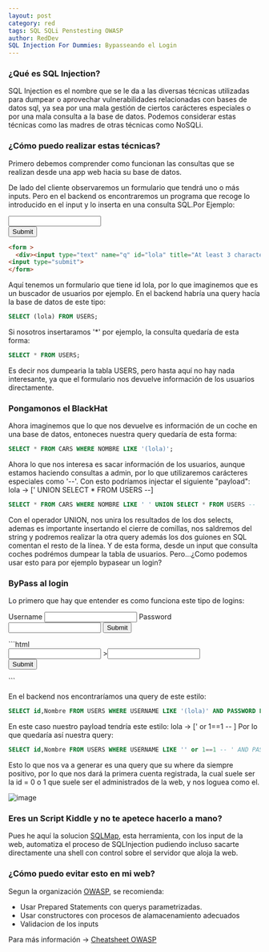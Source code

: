 ```yaml
---
layout: post
category: red
tags: SQL SQLi Penstesting OWASP
author: RedDev
SQL Injection For Dummies: Bypasseando el Login
---
```


### ¿Qué es SQL Injection?
SQL Injection es el nombre que se le da a las diversas técnicas utilizadas para dumpear o aprovechar vulnerabilidades relacionadas con bases de datos sql, ya sea por una mala gestión de ciertos carácteres especiales o por una mala consulta a la base de datos. 
Podemos considerar estas técnicas como las madres de otras técnicas como NoSQLi.

### ¿Cómo puedo realizar estas técnicas?

Primero debemos comprender como funcionan las consultas que se realizan desde una app web hacia su base de datos.

De lado del cliente observaremos un formulario que tendrá uno o más inputs. Pero en el backend os encontraremos un programa que recoge lo introducido en el input y lo inserta en una consulta SQL.Por Ejemplo:

<form >
  <div><input type="text" name="q" id="lola" title="At least 3 characters" required></div>
<input type="submit">
</form>

```html
<form >
  <div><input type="text" name="q" id="lola" title="At least 3 characters" required></div>
<input type="submit">
</form>
```
Aquí tenemos un formulario que tiene id lola, por lo que imaginemos que es un buscador de usuarios por ejemplo. 
En el backend habría una query hacía la base de datos de este tipo:
```SQL
SELECT (lola) FROM USERS;
```
Si nosotros insertaramos '*' por ejemplo, la consulta quedaría de esta forma:

```SQL
SELECT * FROM USERS;
```
Es decir nos dumpearia la tabla USERS, pero hasta aquí no hay nada interesante, ya que el formulario nos devuelve información de los usuarios directamente.


### Pongamonos el BlackHat
Ahora imaginemos que lo que nos devuelve es información de un coche en una base de datos, entoneces nuestra query quedaría de esta forma:
```SQL
SELECT * FROM CARS WHERE NOMBRE LIKE '(lola)';
```
Ahora lo que nos interesa es sacar información de los usuarios, aunque estamos haciendo consultas a admin, por lo que utilizaremos carácteres especiales como '--'.
Con esto podríamos injectar el siguiente "payload":
lola -> [' UNION SELECT * FROM USERS --]
```SQL
SELECT * FROM CARS WHERE NOMBRE LIKE ' ' UNION SELECT * FROM USERS -- ';
```
Con el operador UNION, nos unira los resultados de los dos selects, ademas es importante insertando el cierre de comillas, nos saldremos del string y podremos realizar la otra query además los dos guiones en SQL comentan el resto de la línea.
Y de esta forma, desde un input que consulta coches podrémos dumpear la tabla de usuarios. Pero...¿Como podemos usar esto para por ejemplo bypasear un login?


### ByPass al login 

Lo primero que hay que entender es como funciona este tipo de logins:
<form >
  Username
  <input type="text" id="lola">
  Password
  <input type="password" name="pass" id="pass" >
<input type="submit">
</form>
```html
<form >
  <div><input type="text"  id="lola" >
  ><input type="password" name="pass" id="pass"></div>
<input type="submit">
</form>
```

En el backend nos encontraríamos una query de este estilo:
```SQL
SELECT id,Nombre FROM USERS WHERE USERNAME LIKE '(lola)' AND PASSWORD LIKE '(pass)'
```
En este caso nuestro payload tendría este estilo:
lola -> [' or 1==1 -- ]
Por lo que quedaría así nuestra query:
```SQL
SELECT id,Nombre FROM USERS WHERE USERNAME LIKE '' or 1==1 -- ' AND PASSWORD LIKE '(pass)'
```
Esto lo que nos va a generar es una query que su where da siempre positivo, por lo que nos dará la primera cuenta registrada, la cual suele ser la id = 0 o 1 que suele ser el administrados de la web, y nos loguea como el.

![image](https://github.com/reycotallo98/reycotallo98.github.io/assets/93315382/8dca80f1-b73b-44cc-9031-5beca12682aa)

### Eres un Script Kiddle y no te apetece hacerlo a mano?

Pues he aquí la solucion [SQLMap](https://sqlmap.org/), esta herramienta, con los input de la web, automatiza el proceso de SQLInjection pudiendo incluso sacarte directamente una shell con control sobre el servidor que aloja la web.


### ¿Cómo puedo evitar esto en mi web?
 Segun la organización [OWASP](https://owasp.org/www-community/attacks/SQL_Injection), se recomienda:
 - Usar Prepared Statements con querys parametrizadas.
 - Usar constructores con procesos de alamacenamiento adecuados
 - Validacion de los inputs
 
 Para más información -> [Cheatsheet OWASP](https://cheatsheetseries.owasp.org/cheatsheets/SQL_Injection_Prevention_Cheat_Sheet.html)
 
 

